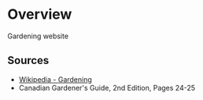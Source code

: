 # Overview

Gardening website

## Sources
- [Wikipedia - Gardening](https://en.wikipedia.org/wiki/Gardening)
- Canadian Gardener's Guide, 2nd Edition, Pages 24-25